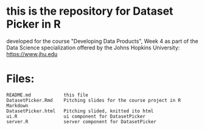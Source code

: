 # this is the repository for Dataset Picker in R
developed for the course "Developing Data Products", Week 4
as part of the Data Science specialization offered by the
Johns Hopkins University: https://www.jhu.edu

# Files:
```
README.md            this file
DatasetPicker.Rmd    Pitching slides for the course project in R Markdown
DatasetPicker.html   Pitching slided, knitted ito html
ui.R                 ui component for DatasetPicker
server.R             server component for DatasetPicker
```
